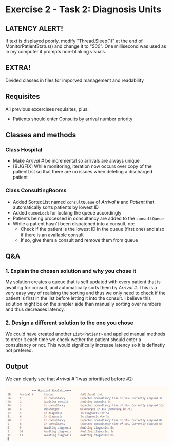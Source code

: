 # Exercise 2 - Task 2: Diagnosis Units

## LATENCY ALERT!
If text is displayed poorly, modify "Thread.Sleep(1)" at the end of MonitorPatientStatus() and change it to "*500*". One millisecond was used as in my computer it prompts non-blinking visuals.

## EXTRA!
Divided classes in files for imporved management and readability

## Requisites
All previous excercises requisites, plus:
* Patients should enter Consults by arrival number priority

## Classes and methods
### Class Hospital
* Make *Arrival #* be incremental so arrivals are always unique
* [BUGFIX] While monitoring, iteration now occurs over copy of the patientList so that there are no issues when deleting a discharged patient

### Class ConsultingRooms
* Added SortedList named `consultQueue` of *Arrival #* and *Patient* that automatically sorts patients by lowest ID
* Added `queueLock` for locking the queue accordingly
* Patients being processed in consultancy are added to the `consultQueue`
* While a patient hasn't been dispatched into a consult, do:
    * Check if the patient is the lowest ID in the queue (first one) and also if there is an available consult
    * If so, give them a consult and remove them from queue

## Q&A
### 1. Explain the chosen solution and why you chose it
My solution creates a queue that is self updated with every patient that is awaiting for consult, and automatically sorts them by *Arrival #*. This is a very easy way of realising the sorting and thus we only need to check if the patient is first in the list before letting it into the consult. I believe this solution might be on the simpler side than manually sorting over numbers and thus decreases latency.

### 2. Design a different solution to the one you chose
We could have created another `List<Patient>` and applied manual methods to order it each time we check wether the patient should enter a consultancy or not. This would significally increase latency so it is definetly not prefered.

## Output
We can clearly see that *Arrival #* 1 was prioritised before #2:

![alt text](output.png)